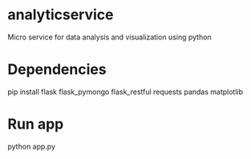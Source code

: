 # analyticservice
Micro service for data analysis and visualization using python

# Dependencies
pip install flask flask_pymongo flask_restful requests pandas matplotlib

# Run app
python app.py

